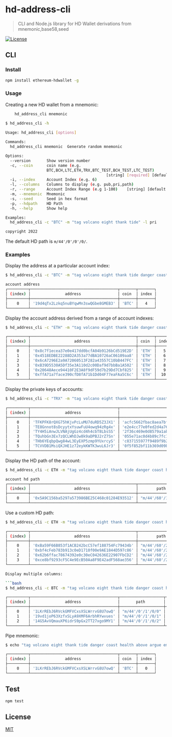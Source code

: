 # hd-address-cli
>CLI and Node.js library for  HD Wallet derivations from mnemonic,base58,seed

[![License](http://img.shields.io/badge/license-MIT-blue.svg)](https://raw.githubusercontent.com/miguelmota/ethereum-hdwallet/master/LICENSE)

 

## CLI

### Install

```bash
npm install ethereum-hdwallet -g
```

### Usage
Creating a new HD wallet from a mnemonic:
```bash
    hd_address_cli mnemonic
```
 

```bash
$ hd_address_cli -h
 
Usage: hd_address_cli [options]

Commands:
  hd_address_cli mnemonic  Generate random mnemonic

Options:
  --version       Show version number                                  [boolean]
  -c, --coin      coin name (e.g.
                  BTC,BCH,LTC,ETH,TRX,BTC_TEST,BCH_TEST,LTC_TEST)
                                            [string] [required] [default: "BTC"]
  -i, --index     Account Index (e.g. 6)                                [number]
  -l, --columns   Columns to display (e.g. pub,pri,path)                [string]
  -r, --range     Account Index Range (e.g 1-100)    [string] [default: "1-100"]
  -m, --mnemonic  Mnemonic                                              [string]
  -s, --seed      Seed in hex format                                    [string]
  -p, --hdpath    HD Path                                               [string]
  -h, --help      Show help                                            [boolean]

Examples:
  hd_address_cli -c "BTC" -m "tag volcano eight thank tide" -l pri

copyright 2022

```

The default HD path is `m/44'/0'/0'/0/`.

### Examples

Display the address at a particular account index:

```bash
$ hd_address_cli -c "BTC" -m "tag volcano eight thank tide danger coast health above argue embrace heavy" -i 4

account address
┌─────────┬──────────────────────────────────────┬───────┬───────┐
│ (index) │               address                │ coin  │ index │
├─────────┼──────────────────────────────────────┼───────┼───────┤
│    0    │ '19d4qTx2Lzkq5nuBYqwMn3swQGbe8GMEB3' │ 'BTC' │   4   │
└─────────┴──────────────────────────────────────┴───────┴───────┘

```

Display the account address derived from a range of account indexes:

```bash
$ hd_address_cli -c "ETH" -m "tag volcano eight thank tide danger coast health above argue embrace heavy" -r 5-10

┌─────────┬──────────────────────────────────────────────┬───────┬───────┐
│ (index) │                   address                    │ coin  │ index │
├─────────┼──────────────────────────────────────────────┼───────┼───────┤
│    0    │ '0x8c7f1ecea37e0e417dd0bcfA04b9126bCd519E2D' │ 'ETH' │   5   │
│    1    │ '0x4518EDBE22288D2A353a77dBA10726aC06109aa8' │ 'ETH' │   6   │
│    2    │ '0x6cA7296E2a9A72060513F282a43557C10bB447FC' │ 'ETH' │   7   │
│    3    │ '0xB39D5530A5Df35e3A110d2c00Daf9d7bbBa1A502' │ 'ETH' │   8   │
│    4    │ '0x20648Aece94410F2E3A8f9dF59d7b29Dd7Cbf825' │ 'ETH' │   9   │
│    5    │ '0xffA71a7face390cfD8fA71b1Dd04F77eaFAa5C6c' │ 'ETH' │  10   │
└─────────┴──────────────────────────────────────────────┴───────┴───────┘
```

Display the private keys of accounts:

```bash
$ hd_address_cli -c "TRX" -m "tag volcano eight thank tide danger coast health above argue embrace heavy" -r 5-10 -l pri

┌─────────┬──────────────────────────────────────┬────────────────────────────────────────────────────────────────────┬───────┬───────┐
│ (index) │               address                │                                pri                                 │ coin  │ index │
├─────────┼──────────────────────────────────────┼────────────────────────────────────────────────────────────────────┼───────┼───────┤
│    0    │ 'TFKPFK8rQXG75hKjvPcLuMU7duRD5Z3JX1' │ 'acfc5662fbac8aea7bf3eeb9c6ee8a2c188fbe76336b2bc83444734827afec0a' │ 'TRX' │   5   │
│    1    │ 'TE8Gnnot8sDcyytxYsuwFuU4owq94zRg4x' │ 'e2e4cc77e0fed2d4a764f796342ccc22241aa9f5b90f5b39bb4080ee5462a910' │ 'TRX' │   6   │
│    2    │ 'TY4H5iAnwJLVNAjUgGz4cd4h4cbT8LbsSS' │ '2f36c469e0d8579a1ab4fa9f927db274f21b8be2fc558f8a9fe2701765b954ec' │ 'TRX' │   7   │
│    3    │ 'TQuhbGn3Ex7zQCLWhDJw8k9aDPBJ2rZ7Sn' │ '055e71ac0d4b89c7fc1f5b53291578389e690d37bbf09a2e0b8f4f4c76e947e9' │ 'TRX' │   8   │
│    4    │ 'THb6YEqbpQwg84wL3EyEXP5zmp9YUxrcyS' │ 'c837155977f9489f9b23d510b4622529abf2191bc9d67cc2f27127dcb432ced1' │ 'TRX' │   9   │
│    5    │ 'TCVVDB1MsiQXJHE1z72eykKWTK3wuL6Jr3' │ '0f5f852bf11b369d09b1755eff426ea4f89cf42b89e8f9a01987558dee713aa2' │ 'TRX' │  10   │
└─────────┴──────────────────────────────────────┴────────────────────────────────────────────────────────────────────┴───────┴───────┘

```

Display the HD path of the account:

```bash
$ hd_address_cli -c ETH -m "tag volcano eight thank tide danger coast health above argue embrace heavy" -i 3 -l path

account hd path
┌─────────┬──────────────────────────────────────────────┬────────────────────┬───────┬───────┐
│ (index) │                   address                    │        path        │ coin  │ index │
├─────────┼──────────────────────────────────────────────┼────────────────────┼───────┼───────┤
│    0    │ '0x5A9C156ba5297a573986BE25C468c01284E93512' │ "m/44'/60'/1'/0/3" │ 'ETH' │   3   │
└─────────┴──────────────────────────────────────────────┴────────────────────┴───────┴───────┘

```

Use a custom HD path:

```bash
$ hd_address_cli -c ETH -m "tag volcano eight thank tide danger coast health above argue embrace heavy" -p "m/20'/0/" -l path,pri -r 0-3

┌─────────┬──────────────────────────────────────────────┬─────────────────────┬────────────────────────────────────────────────────────────────────┬───────┬───────┐
│ (index) │                   address                    │        path         │                                pri                                 │ coin  │ index │
├─────────┼──────────────────────────────────────────────┼─────────────────────┼────────────────────────────────────────────────────────────────────┼───────┼───────┤
│    0    │ '0xBa59F66B853f1ACB242bcC57ef188754Fc79434b' │ "m/44'/60'/20'/0/0" │ 'a4a7e3e62839dd97c5abfde41c635fa71a00dc5a69c5a0324c8759108701329d' │ 'ETH' │   0   │
│    1    │ '0xbf4cFeb783b913c0eD1710f00e9AE1844D597c86' │ "m/44'/60'/20'/0/1" │ '93221ffcd3dea9816ec7b6f69f34ab5f7dc1bd3d0be19a3da395d929bdea8238' │ 'ETH' │   1   │
│    2    │ '0x62b6ffac78674392e0c30eC042636E22907FbCD2' │ "m/44'/60'/20'/0/2" │ '8fc1b1839cd9e5901f534bf22a385c9b78907aa3e417399e140e10f9c0231b38' │ 'ETH' │   2   │
│    3    │ '0xce8bf9293cF5C4e9EcB50Aa8F9E42adF568ae356' │ "m/44'/60'/20'/0/3" │ '93b1302f88019cfd120f83677274447ae76112be7e31b6aee59928fbb9a12584' │ 'ETH' │   3   │
└─────────┴──────────────────────────────────────────────┴─────────────────────┴────────────────────────────────────────────────────────────────────┴───────┴───────┘

Display multiple columns:

```bash
$ hd_address_cli -c BTC -m "tag volcano eight thank tide danger coast health above argue embrace heavy" -l "pri,path" -r 0-2

┌─────────┬──────────────────────────────────────┬───────────────────┬────────────────────────────────────────────────────────────────────┬───────┬───────┐
│ (index) │               address                │       path        │                                pri                                 │ coin  │ index │
├─────────┼──────────────────────────────────────┼───────────────────┼────────────────────────────────────────────────────────────────────┼───────┼───────┤
│    0    │ '1LKrREbJ6RVckGMFVCxsXSLWrrvG8U7owQ' │ "m/44'/0'/1'/0/0" │ '4923e84b81af6edc3203587eed7075c89563e83bf44b2496a1b0fb8579a0584b' │ 'BTC' │   0   │
│    1    │ '19vd1joP63XzfxSLyA9XMF6ArbhRYwvues' │ "m/44'/0'/1'/0/1" │ 'ab81bfbd4741d69dc6f867556dd022c97bd11baeb02e2bdc33011b69a4c1909b' │ 'BTC' │   1   │
│    2    │ '14G5AvVQmauXP6idrS9pGx2TT27xgo9MY1' │ "m/44'/0'/1'/0/2" │ '44c3bc65f21661f8fdeb37e49826e78a0c10a2c5b8864bb293e41826cad87e32' │ 'BTC' │   2   │
└─────────┴──────────────────────────────────────┴───────────────────┴────────────────────────────────────────────────────────────────────┴───────┴───────┘

```

Pipe mnemonic:

```bash
$ echo "tag volcano eight thank tide danger coast health above argue embrace heavy"  | hd_address_cli -c BTC -i 0

┌─────────┬──────────────────────────────────────┬───────┬───────┐
│ (index) │               address                │ coin  │ index │
├─────────┼──────────────────────────────────────┼───────┼───────┤
│    0    │ '1LKrREbJ6RVckGMFVCxsXSLWrrvG8U7owQ' │ 'BTC' │   0   │
└─────────┴──────────────────────────────────────┴───────┴───────┘

```

## Test

```bash
npm test
```

## License

[MIT](LICENSE)
